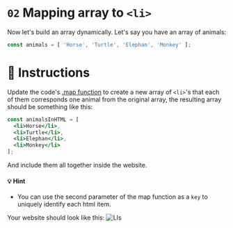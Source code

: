 # `02` Mapping array to `<li>`

Now let's build an array dynamically. Let's say you have an array of animals:

```js
const animals = [ 'Horse', 'Turtle', 'Elephan', 'Monkey' ];
```

# :speech_balloon: Instructions

Update the code's [.map function](https://medium.com/poka-techblog/simplify-your-javascript-use-map-reduce-and-filter-bd02c593cc2d) to create a new array of `<li>`'s that each of them corresponds one animal from the original array, the resulting array should be something like this:

```jsx
const animalsInHTML = [
  <li>Horse</li>,
  <li>Turtle</li>,
  <li>Elephan</li>,
  <li>Monkey</li>
];
```

And include them all together inside the website.

#### :bulb: Hint

- You can use the second parameter of the map function as a `key` to uniquely identify each html item.

Your website should look like this: ![LIs](https://ucarecdn.com/773cea7c-acab-46f2-b8af-d03911bbfe24/)
